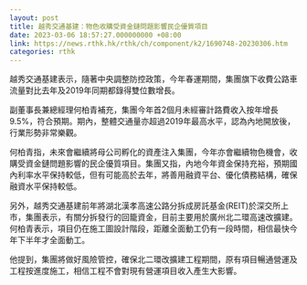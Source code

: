 ```yaml
---
layout: post
title: 越秀交通基建：物色收購受資金鏈問題影響民企優質項目
date: 2023-03-06 18:57:27.000000000 +08:00
link: https://news.rthk.hk/rthk/ch/component/k2/1690748-20230306.htm
categories: rthk
---
```


越秀交通基建表示，隨著中央調整防控政策，今年春運期間，集團旗下收費公路車流量對比去年及2019年同期都錄得雙位數增長。

副董事長兼總經理何柏青補充，集團今年首2個月未經審計路費收入按年增長9.5%，符合預期。期內，整體交通量亦超過2019年最高水平，認為內地開放後，行業形勢非常樂觀。

何柏青指，未來會繼續將母公司孵化的資產注入集團，今年亦會繼續物色機會，收購受資金鏈問題影響的民企優質項目。集團又指，內地今年資金保持充裕，預期國內利率水平保持較低，但有可能高於去年，將善用融資平台、優化債務結構，確保融資水平保持較低。

另外，越秀交通基建前年將湖北漢孝高速公路分拆成房託基金(REIT)於深交所上市，集團表示，有關分拆發行的回籠資金，目前主要用於廣州北二環高速改擴建。何柏青表示，項目仍在施工圖設計階段，距離全面動工仍有一段時間，相信最快今年下半年才全面動工。

他提到，集團將做好風險管控，確保北二環改擴建工程期間，原有項目暢通營運及工程按進度施工，相信工程不會對現有營運項目收入產生大影響。
